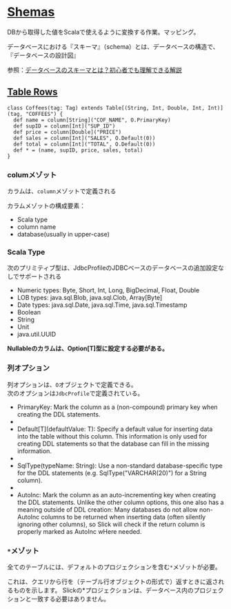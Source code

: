 # [Shemas](https://scala-slick.org/doc/3.2.1/schemas.html#schemas)
DBから取得した値をScalaで使えるように変換する作業。マッピング。  

データベースにおける『スキーマ』（schema）とは、データベースの構造で、『データベースの設計図』   

参照：[データベースのスキーマとは？初心者でも理解できる解説](https://offers.jp/media/programming/a_786)   


## [Table Rows](https://scala-slick.org/doc/3.2.1/schemas.html#table-rows)
```
class Coffees(tag: Tag) extends Table[(String, Int, Double, Int, Int)](tag, "COFFEES") {
  def name = column[String]("COF_NAME", O.PrimaryKey)
  def supID = column[Int]("SUP_ID")
  def price = column[Double]("PRICE")
  def sales = column[Int]("SALES", O.Default(0))
  def total = column[Int]("TOTAL", O.Default(0))
  def * = (name, supID, price, sales, total)
}
```

### columメゾット
カラムは、`column`メゾットで定義される  

カラムメゾットの構成要素：  
- Scala type
- column name 
- database(usually in upper-case)

### Scala Type
次のプリミティブ型は、JdbcProfileのJDBCベースのデータベースの追加設定なしでサポートされる  

- Numeric types: Byte, Short, Int, Long, BigDecimal, Float, Double
- LOB types: java.sql.Blob, java.sql.Clob, Array[Byte]
- Date types: java.sql.Date, java.sql.Time, java.sql.Timestamp
- Boolean
- String
- Unit
- java.util.UUID

**Nullableのカラムは、Option[T]型に設定する必要がある。**  

### 列オプション
列オプションは、`O`オブジェクトで定義できる。  
次のオプションは`JdbcProfile`で定義されている。  

- PrimaryKey: Mark the column as a (non-compound) primary key when creating the DDL statements.
- 
- Default[T](defaultValue: T): Specify a default value for inserting data into the table without this column. This information is only used for creating DDL statements so that the database can fill in the missing information.
- 
- SqlType(typeName: String): Use a non-standard database-specific type for the DDL statements (e.g. SqlType("VARCHAR(20)") for a String column).
- 
- AutoInc: Mark the column as an auto-incrementing key when creating the DDL statements. Unlike the other column options, this one also has a meaning outside of DDL creation: Many databases do not allow non-AutoInc columns to be returned when inserting data (often silently ignoring other columns), so Slick will check if the return column is properly marked as AutoInc wHere needed.

### `*`メゾット
全てのテーブルには、デフォルトのプロジェクションを含む`*`メゾットが必要。  

これは、クエリから行を（テーブル行オブジェクトの形式で）返すときに返されるものを示します。 Slickの*プロジェクションは、データベース内のプロジェクションと一致する必要はありません。
